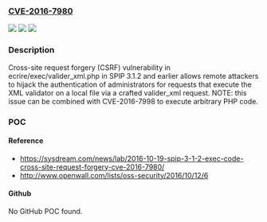 ### [CVE-2016-7980](https://cve.mitre.org/cgi-bin/cvename.cgi?name=CVE-2016-7980)
![](https://img.shields.io/static/v1?label=Product&message=n%2Fa&color=blue)
![](https://img.shields.io/static/v1?label=Version&message=n%2Fa&color=blue)
![](https://img.shields.io/static/v1?label=Vulnerability&message=n%2Fa&color=brighgreen)

### Description

Cross-site request forgery (CSRF) vulnerability in ecrire/exec/valider_xml.php in SPIP 3.1.2 and earlier allows remote attackers to hijack the authentication of administrators for requests that execute the XML validator on a local file via a crafted valider_xml request.  NOTE: this issue can be combined with CVE-2016-7998 to execute arbitrary PHP code.

### POC

#### Reference
- https://sysdream.com/news/lab/2016-10-19-spip-3-1-2-exec-code-cross-site-request-forgery-cve-2016-7980/
- http://www.openwall.com/lists/oss-security/2016/10/12/6

#### Github
No GitHub POC found.

